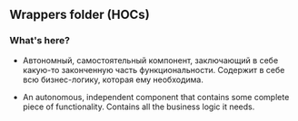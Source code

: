 ## Wrappers folder (HOCs)


### What's here?

- Автономный, самостоятельный компонент, заключающий в себе какую-то законченную часть функциональности. Содержит в себе всю бизнес-логику, которая ему необходима.

- An autonomous, independent component that contains some complete piece of functionality. Contains all the business logic it needs.